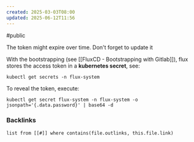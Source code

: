 ```yaml
---
created: 2025-03-03T08:00
updated: 2025-06-12T11:56
---
```

#public

The token might expire over time. Don't forget to update it


With the bootstrapping (see [[FluxCD - Bootstrapping with Gitlab]]), flux stores the access token in a **kubernetes secret**, see:
```
kubectl get secrets -n flux-system
```

To reveal the token, execute:
```
kubectl get secret flux-system -n flux-system -o jsonpath='{.data.password}' | base64 -d
```



### Backlinks
```dataview 
list from [[#]] where contains(file.outlinks, this.file.link)
```

